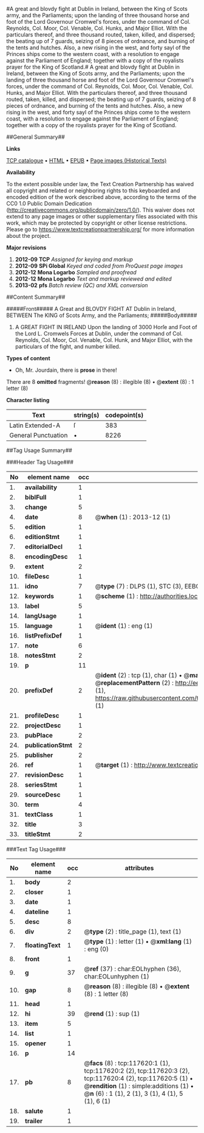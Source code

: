 #A great and blovdy fight at Dublin in Ireland, between the King of Scots army, and the Parliaments; upon the landing of three thousand horse and foot of the Lord Governour Cromwel's forces, under the command of Col. Reynolds, Col. Moor, Col. Venable, Col. Hunks, and Major Elliot. With the particulars thereof, and three thousand routed, taken, killed, and dispersed; the beating up of 7 guards, seizing of 8 pieces of ordnance, and burning of the tents and hutches. Also, a new rising in the west, and forty sayl of the Princes ships come to the western coast, with a resolution to engage against the Parliament of England; together with a copy of the royalists prayer for the King of Scotland.#
A great and blovdy fight at Dublin in Ireland, between the King of Scots army, and the Parliaments; upon the landing of three thousand horse and foot of the Lord Governour Cromwel's forces, under the command of Col. Reynolds, Col. Moor, Col. Venable, Col. Hunks, and Major Elliot. With the particulars thereof, and three thousand routed, taken, killed, and dispersed; the beating up of 7 guards, seizing of 8 pieces of ordnance, and burning of the tents and hutches. Also, a new rising in the west, and forty sayl of the Princes ships come to the western coast, with a resolution to engage against the Parliament of England; together with a copy of the royalists prayer for the King of Scotland.

##General Summary##

**Links**

[TCP catalogue](http://www.ota.ox.ac.uk/tcp/)  • 
[HTML](http://tei.it.ox.ac.uk/tcp/Texts-HTML/free/A85/A85562.html)  • 
[EPUB](http://tei.it.ox.ac.uk/tcp/Texts-EPUB/free/A85/A85562.epub) • 
[Page images (Historical Texts)](https://historicaltexts.jisc.ac.uk/eebo-99865380e)

**Availability**

To the extent possible under law, the Text Creation Partnership has waived all copyright and related or neighboring rights to this keyboarded and encoded edition of the work described above, according to the terms of the CC0 1.0 Public Domain Dedication (http://creativecommons.org/publicdomain/zero/1.0/). This waiver does not extend to any page images or other supplementary files associated with this work, which may be protected by copyright or other license restrictions. Please go to https://www.textcreationpartnership.org/ for more information about the project.

**Major revisions**

1. __2012-09__ __TCP__ *Assigned for keying and markup*
1. __2012-09__ __SPi Global__ *Keyed and coded from ProQuest page images*
1. __2012-12__ __Mona Logarbo__ *Sampled and proofread*
1. __2012-12__ __Mona Logarbo__ *Text and markup reviewed and edited*
1. __2013-02__ __pfs__ *Batch review (QC) and XML conversion*

##Content Summary##

#####Front#####
A Great and BLOVDY FIGHT AT Dublin in Ireland, BETWEEN The KING of Scots Army, and the Parliaments; 
#####Body#####

1. A GREAT FIGHT IN IRELAND Upon the landing of 3000 Horſe and Foot of the Lord L. Cromwels Forces at Dublin, under the command of Col. Reynolds, Col. Moor, Col. Venable, Col. Hunk, and Major Elliot, with the particulars of the fight, and number killed.

**Types of content**

  * Oh, Mr. Jourdain, there is **prose** in there!

There are 8 **omitted** fragments! 
 @__reason__ (8) : illegible (8)  •  @__extent__ (8) : 1 letter (8)

**Character listing**


|Text|string(s)|codepoint(s)|
|---|---|---|
|Latin Extended-A|ſ|383|
|General Punctuation|•|8226|

##Tag Usage Summary##

###Header Tag Usage###

|No|element name|occ|attributes|
|---|---|---|---|
|1.|__availability__|1||
|2.|__biblFull__|1||
|3.|__change__|5||
|4.|__date__|8| @__when__ (1) : 2013-12 (1)|
|5.|__edition__|1||
|6.|__editionStmt__|1||
|7.|__editorialDecl__|1||
|8.|__encodingDesc__|1||
|9.|__extent__|2||
|10.|__fileDesc__|1||
|11.|__idno__|7| @__type__ (7) : DLPS (1), STC (3), EEBO-CITATION (1), PROQUEST (1), VID (1)|
|12.|__keywords__|1| @__scheme__ (1) : http://authorities.loc.gov/ (1)|
|13.|__label__|5||
|14.|__langUsage__|1||
|15.|__language__|1| @__ident__ (1) : eng (1)|
|16.|__listPrefixDef__|1||
|17.|__note__|6||
|18.|__notesStmt__|2||
|19.|__p__|11||
|20.|__prefixDef__|2| @__ident__ (2) : tcp (1), char (1)  •  @__matchPattern__ (2) : ([0-9\-]+):([0-9IVX]+) (1), (.+) (1)  •  @__replacementPattern__ (2) : http://eebo.chadwyck.com/downloadtiff?vid=$1&page=$2 (1), https://raw.githubusercontent.com/textcreationpartnership/Texts/master/tcpchars.xml#$1 (1)|
|21.|__profileDesc__|1||
|22.|__projectDesc__|1||
|23.|__pubPlace__|2||
|24.|__publicationStmt__|2||
|25.|__publisher__|2||
|26.|__ref__|1| @__target__ (1) : http://www.textcreationpartnership.org/docs/. (1)|
|27.|__revisionDesc__|1||
|28.|__seriesStmt__|1||
|29.|__sourceDesc__|1||
|30.|__term__|4||
|31.|__textClass__|1||
|32.|__title__|3||
|33.|__titleStmt__|2||


###Text Tag Usage###

|No|element name|occ|attributes|
|---|---|---|---|
|1.|__body__|2||
|2.|__closer__|1||
|3.|__date__|1||
|4.|__dateline__|1||
|5.|__desc__|8||
|6.|__div__|2| @__type__ (2) : title_page (1), text (1)|
|7.|__floatingText__|1| @__type__ (1) : letter (1)  •  @__xml:lang__ (1) : eng (0)|
|8.|__front__|1||
|9.|__g__|37| @__ref__ (37) : char:EOLhyphen (36), char:EOLunhyphen (1)|
|10.|__gap__|8| @__reason__ (8) : illegible (8)  •  @__extent__ (8) : 1 letter (8)|
|11.|__head__|1||
|12.|__hi__|39| @__rend__ (1) : sup (1)|
|13.|__item__|5||
|14.|__list__|1||
|15.|__opener__|1||
|16.|__p__|14||
|17.|__pb__|8| @__facs__ (8) : tcp:117620:1 (1), tcp:117620:2 (2), tcp:117620:3 (2), tcp:117620:4 (2), tcp:117620:5 (1)  •  @__rendition__ (1) : simple:additions (1)  •  @__n__ (6) : 1 (1), 2 (1), 3 (1), 4 (1), 5 (1), 6 (1)|
|18.|__salute__|1||
|19.|__trailer__|1||
